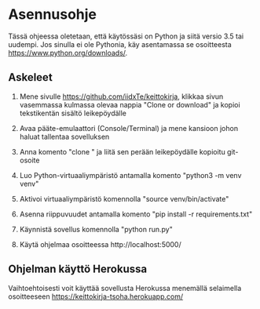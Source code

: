 # Asennusohje

Tässä ohjeessa oletetaan, että käytössäsi on Python ja siitä versio 3.5 tai uudempi. Jos sinulla ei ole Pythonia, käy asentamassa se osoitteesta https://www.python.org/downloads/.

## Askeleet

1. Mene sivulle https://github.com/iidxTe/keittokirja, klikkaa sivun vasemmassa kulmassa olevaa nappia 
"Clone or download" ja kopioi tekstikentän sisältö leikepöydälle

2. Avaa pääte-emulaattori (Console/Terminal) ja mene kansioon johon haluat tallentaa sovelluksen

3. Anna komento "clone " ja liitä sen perään leikepöydälle kopioitu git-osoite

4. Luo Python-virtuaaliympäristö antamalla komento "python3 -m venv venv"

5. Aktivoi virtuaaliympäristö komennolla "source venv/bin/activate"

6. Asenna riippuvuudet antamalla komento "pip install -r requirements.txt"

7. Käynnistä sovellus komennolla "python run.py"

8. Käytä ohjelmaa osoitteessa http://localhost:5000/

## Ohjelman käyttö Herokussa

Vaihtoehtoisesti voit käyttää sovellusta Herokussa menemällä selaimella osoitteeseen 
https://keittokirja-tsoha.herokuapp.com/
